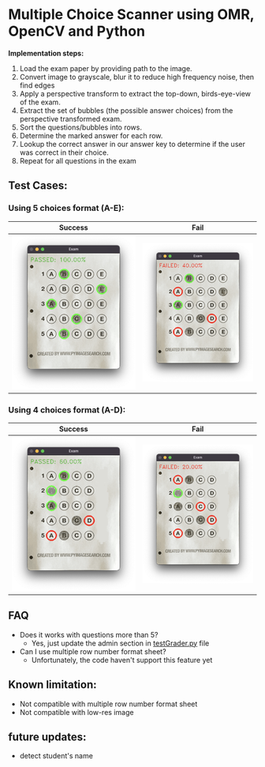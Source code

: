 # Multiple Choice Scanner using OMR, OpenCV and Python

**Implementation steps:**
1. Load the exam paper by providing path to the image.
2. Convert image to grayscale, blur it to reduce high frequency noise, then find edges
3. Apply a perspective transform to extract the top-down, birds-eye-view of the exam.
4. Extract the set of bubbles (the possible answer choices) from the perspective transformed exam.
5. Sort the questions/bubbles into rows.
6. Determine the marked answer for each row.
7. Lookup the correct answer in our answer key to determine if the user was correct in their choice.
8. Repeat for all questions in the exam

## Test Cases:

### Using 5 choices format (A-E):

| Success       | Fail          |
| ------------- | ------------- |
| ![5choicesFail](testImages/5choicesPass.png) | ![5choicesFail](testImages/5choicesFail.png)  |

### Using 4 choices format (A-D):

| Success       | Fail          |
| ------------- | ------------- |
| ![5choicesFail](testImages/4choicesPass.png) | ![5choicesFail](testImages/4choicesFail.png)  |

## FAQ
* Does it works with questions more than 5?
  - Yes, just update the admin section in [testGrader.py](testGrader.py) file
* Can I use multiple row number format sheet?
  - Unfortunately, the code haven't support this feature yet

## Known limitation:
* Not compatible with multiple row number format sheet
* Not compatible with low-res image

## future updates:
* detect student's name 

